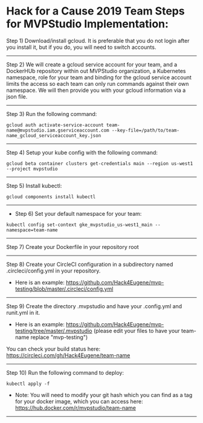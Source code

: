 # Hack for a Cause 2019 Team Steps for MVPStudio Implementation:

Step 1) Download/install gcloud. It is preferable that you do not login after you install it, but if you do, you will need to switch accounts.

---
Step 2) We will create a gcloud service account for your team, and a DockerHUb repository within out MVPStudio organization, a Kubernetes namespace, role for your team and binding for the gcloud service account limits the access so each team can only run commands against their own namespace. We will then provide you with your gcloud information via a json file.

---
Step 3) Run the following command:

``` gcloud auth activate-service-account team-name@mvpstudio.iam.gserviceaccount.com --key-file=/path/to/team-name_gcloud_serviceaccount_key.json ```

---

Step 4) Setup your kube config with the following command:

``` gcloud beta container clusters get-credentials main --region us-west1 --project mvpstudio ```

---

Step 5) Install kubectl:

``` gcloud components install kubectl ```

---

- Step 6) Set your default namespace for your team:

``` kubectl config set-context gke_mvpstudio_us-west1_main --namespace=team-name ```

---

Step 7) Create your Dockerfile in your repository root

---

Step 8) Create your CircleCI configuration in a subdirectory named .circleci/config.yml in your repository. 

- Here is an example:
https://github.com/Hack4Eugene/mvp-testing/blob/master/.circleci/config.yml

---

Step 9) Create the directory .mvpstudio and have your .config.yml and runit.yml in it. 

- Here is an example:
https://github.com/Hack4Eugene/mvp-testing/tree/master/.mvpstudio 
(please edit your files to have your team-name replace "mvp-testing")

You can check your build status here:
https://circleci.com/gh/Hack4Eugene/team-name

---

Step 10) Run the following command to deploy:

```kubectl apply -f ```

- Note: You will need to modify your git hash which you can find as a tag for your docker image, which you can access here:
https://hub.docker.com/r/mvpstudio/team-name

---